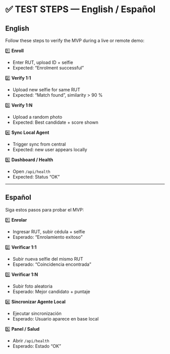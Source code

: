 # ✅ TEST STEPS — English / Español

## English
Follow these steps to verify the MVP during a live or remote demo:

1️⃣ **Enroll**
- Enter RUT, upload ID + selfie  
- Expected: “Enrolment successful”

2️⃣ **Verify 1:1**
- Upload new selfie for same RUT  
- Expected: “Match found”, similarity > 90 %

3️⃣ **Verify 1:N**
- Upload a random photo  
- Expected: Best candidate + score shown

4️⃣ **Sync Local Agent**
- Trigger sync from central  
- Expected: new user appears locally

5️⃣ **Dashboard / Health**
- Open `/api/health`  
- Expected: Status “OK”

---

## Español
Siga estos pasos para probar el MVP:

1️⃣ **Enrolar**
- Ingresar RUT, subir cédula + selfie  
- Esperado: “Enrolamiento exitoso”

2️⃣ **Verificar 1:1**
- Subir nueva selfie del mismo RUT  
- Esperado: “Coincidencia encontrada”

3️⃣ **Verificar 1:N**
- Subir foto aleatoria  
- Esperado: Mejor candidato + puntaje

4️⃣ **Sincronizar Agente Local**
- Ejecutar sincronización  
- Esperado: Usuario aparece en base local

5️⃣ **Panel / Salud**
- Abrir `/api/health`  
- Esperado: Estado “OK”
